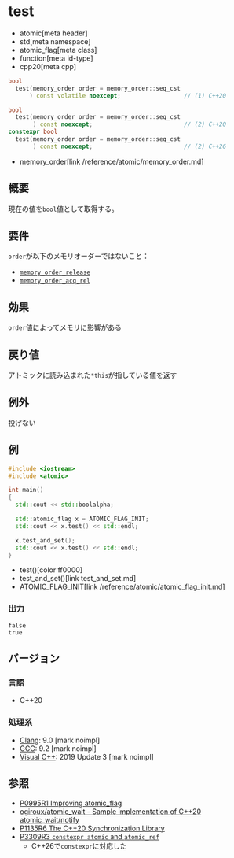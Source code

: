 # test
* atomic[meta header]
* std[meta namespace]
* atomic_flag[meta class]
* function[meta id-type]
* cpp20[meta cpp]

```cpp
bool
  test(memory_order order = memory_order::seq_cst
      ) const volatile noexcept;                  // (1) C++20

bool
  test(memory_order order = memory_order::seq_cst
       ) const noexcept;                          // (2) C++20
constexpr bool
  test(memory_order order = memory_order::seq_cst
       ) const noexcept;                          // (2) C++26
```
* memory_order[link /reference/atomic/memory_order.md]

## 概要
現在の値を`bool`値として取得する。


## 要件
`order`が以下のメモリオーダーではないこと：

- [`memory_order_release`](/reference/atomic/memory_order.md)
- [`memory_order_acq_rel`](/reference/atomic/memory_order.md)


## 効果
`order`値によってメモリに影響がある


## 戻り値
アトミックに読み込まれた`*this`が指している値を返す


## 例外
投げない


## 例
```cpp example
#include <iostream>
#include <atomic>

int main()
{
  std::cout << std::boolalpha;

  std::atomic_flag x = ATOMIC_FLAG_INIT;
  std::cout << x.test() << std::endl;

  x.test_and_set();
  std::cout << x.test() << std::endl;
}
```
* test()[color ff0000]
* test_and_set()[link test_and_set.md]
* ATOMIC_FLAG_INIT[link /reference/atomic/atomic_flag_init.md]


### 出力
```
false
true
```


## バージョン
### 言語
- C++20


### 処理系
- [Clang](/implementation.md#clang): 9.0 [mark noimpl]
- [GCC](/implementation.md#gcc): 9.2 [mark noimpl]
- [Visual C++](/implementation.md#visual_cpp): 2019 Update 3 [mark noimpl]


## 参照
- [P0995R1 Improving atomic_flag](http://www.open-std.org/jtc1/sc22/wg21/docs/papers/2018/p0995r1.html)
- [ogiroux/atomic_wait - Sample implementation of C++20 atomic_wait/notify](https://github.com/ogiroux/atomic_wait)
- [P1135R6 The C++20 Synchronization Library](http://www.open-std.org/jtc1/sc22/wg21/docs/papers/2019/p1135r6.html)
- [P3309R3 `constexpr atomic` and `atomic_ref`](https://open-std.org/jtc1/sc22/wg21/docs/papers/2024/p3309r3.html)
    - C++26で`constexpr`に対応した
